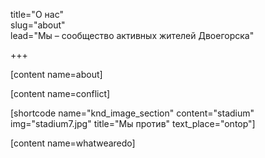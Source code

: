 
title="О нас"  
slug="about"  
lead="Мы – сообщество активных жителей Двоегорска"

+++

[content name=about]

[content name=conflict]

[shortcode name="knd_image_section" content="stadium" img="stadium7.jpg" title="Мы против" text_place="ontop"]

[content name=whatwearedo]